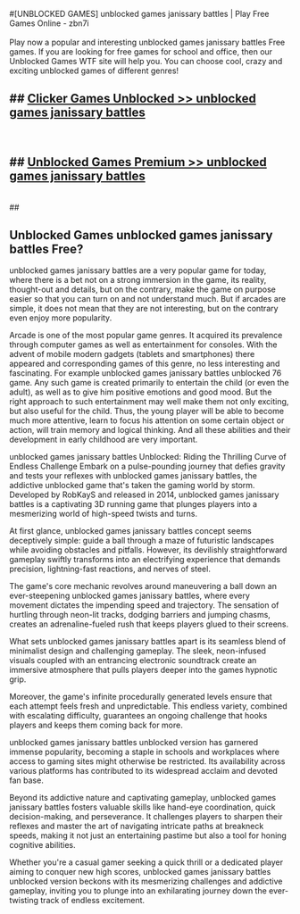 #[UNBLOCKED GAMES] unblocked games janissary battles | Play Free Games Online - zbn7i <br>
<br>
Play now a popular and interesting unblocked games janissary battles Free games. If you are looking for free games for school and office, then our Unblocked Games WTF site will help you. You can choose cool, crazy and exciting unblocked games of different genres!


## ##  [Clicker Games Unblocked >> unblocked games janissary battles](http://freeplayer.one?title=unblocked_games_janissary_battles&ref=22)
  <br>

##  ## [Unblocked Games Premium >> unblocked games janissary battles](http://freeplayer.one?title=unblocked_games_janissary_battles&ref=22)
  <br>
  ##



## Unblocked Games unblocked games janissary battles Free?

unblocked games janissary battles are a very popular game for today, where there is a bet not on a strong immersion in the game, its reality, thought-out and details, but on the contrary, make the game on purpose easier so that you can turn on and not understand much. But if arcades are simple, it does not mean that they are not interesting, but on the contrary even enjoy more popularity.

Arcade is one of the most popular game genres. It acquired its prevalence through computer games as well as entertainment for consoles. With the advent of mobile modern gadgets (tablets and smartphones) there appeared and corresponding games of this genre, no less interesting and fascinating. For example unblocked games janissary battles unblocked 76 game. Any such game is created primarily to entertain the child (or even the adult), as well as to give him positive emotions and good mood. But the right approach to such entertainment may well make them not only exciting, but also useful for the child. Thus, the young player will be able to become much more attentive, learn to focus his attention on some certain object or action, will train memory and logical thinking. And all these abilities and their development in early childhood are very important.

unblocked games janissary battles Unblocked: Riding the Thrilling Curve of Endless Challenge
Embark on a pulse-pounding journey that defies gravity and tests your reflexes with unblocked games janissary battles, the addictive unblocked game that's taken the gaming world by storm. Developed by RobKayS and released in 2014, unblocked games janissary battles is a captivating 3D running game that plunges players into a mesmerizing world of high-speed twists and turns.

At first glance, unblocked games janissary battles concept seems deceptively simple: guide a ball through a maze of futuristic landscapes while avoiding obstacles and pitfalls. However, its devilishly straightforward gameplay swiftly transforms into an electrifying experience that demands precision, lightning-fast reactions, and nerves of steel.

The game's core mechanic revolves around maneuvering a ball down an ever-steepening unblocked games janissary battles, where every movement dictates the impending speed and trajectory. The sensation of hurtling through neon-lit tracks, dodging barriers and jumping chasms, creates an adrenaline-fueled rush that keeps players glued to their screens.

What sets unblocked games janissary battles apart is its seamless blend of minimalist design and challenging gameplay. The sleek, neon-infused visuals coupled with an entrancing electronic soundtrack create an immersive atmosphere that pulls players deeper into the games hypnotic grip.

Moreover, the game's infinite procedurally generated levels ensure that each attempt feels fresh and unpredictable. This endless variety, combined with escalating difficulty, guarantees an ongoing challenge that hooks players and keeps them coming back for more.

unblocked games janissary battles unblocked version has garnered immense popularity, becoming a staple in schools and workplaces where access to gaming sites might otherwise be restricted. Its availability across various platforms has contributed to its widespread acclaim and devoted fan base.

Beyond its addictive nature and captivating gameplay, unblocked games janissary battles fosters valuable skills like hand-eye coordination, quick decision-making, and perseverance. It challenges players to sharpen their reflexes and master the art of navigating intricate paths at breakneck speeds, making it not just an entertaining pastime but also a tool for honing cognitive abilities.

Whether you're a casual gamer seeking a quick thrill or a dedicated player aiming to conquer new high scores, unblocked games janissary battles unblocked version beckons with its mesmerizing challenges and addictive gameplay, inviting you to plunge into an exhilarating journey down the ever-twisting track of endless excitement.